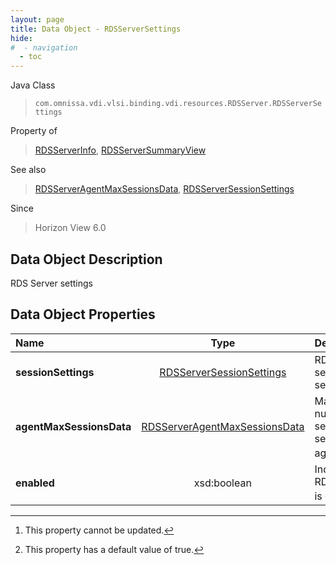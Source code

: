 ```yaml
---
layout: page
title: Data Object - RDSServerSettings
hide:
#  - navigation
  - toc
---
```






Java Class
> `com.omnissa.vdi.vlsi.binding.vdi.resources.RDSServer.RDSServerSettings`

Property of
> [RDSServerInfo](vdi.resources.RDSServer.RDSServerInfo.md#field_detail), [RDSServerSummaryView](vdi.resources.RDSServer.RDSServerSummaryView.md#field_detail)

See also
> [RDSServerAgentMaxSessionsData](vdi.resources.RDSServer.AgentMaxSessionsData.md), [RDSServerSessionSettings](vdi.resources.RDSServer.RDSServerSessionSettings.md)

Since
> Horizon View 6.0


## Data Object Description

RDS Server settings

## Data Object Properties

 Name | Type | Description
:---|:---:|:---
**sessionSettings**| [RDSServerSessionSettings](vdi.resources.RDSServer.RDSServerSessionSettings.md)|  RDSServer session settings
**agentMaxSessionsData**| [RDSServerAgentMaxSessionsData](vdi.resources.RDSServer.AgentMaxSessionsData.md)|  Max number of sessions as seen by the agent [^2]
**enabled**|  xsd:boolean|  Indicates if RDS server is enabled [^6]


 


[^2]: This property cannot be updated.
[^6]: This property has a default value of true.